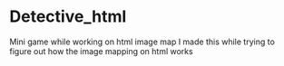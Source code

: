 # Detective_html
Mini game while working on html image map
I made this while trying to figure out how the image mapping on html works
